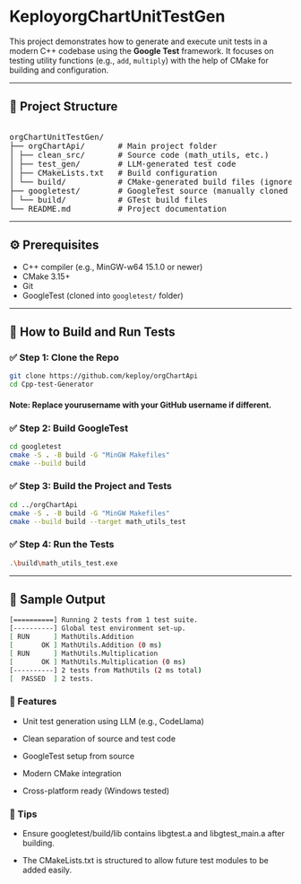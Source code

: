 # KeployorgChartUnitTestGen

This project demonstrates how to generate and execute unit tests in a modern C++ codebase using the **Google Test** framework. It focuses on testing utility functions (e.g., `add`, `multiply`) with the help of CMake for building and configuration.

---

## 📁 Project Structure

<pre>

orgChartUnitTestGen/
├── orgChartApi/       # Main project folder
│ ├── clean_src/       # Source code (math_utils, etc.)
│ ├── test_gen/        # LLM-generated test code
│ ├── CMakeLists.txt   # Build configuration
│ └── build/           # CMake-generated build files (ignored by git)
├── googletest/        # GoogleTest source (manually cloned or submodule)
│ └── build/           # GTest build files
└── README.md          # Project documentation
</pre>
---
## ⚙️ Prerequisites

- C++ compiler (e.g., MinGW-w64 15.1.0 or newer)
- CMake 3.15+
- Git
- GoogleTest (cloned into `googletest/` folder)

---

## 🚀 How to Build and Run Tests

### ✅ Step 1: Clone the Repo

```bash
git clone https://github.com/keploy/orgChartApi
cd Cpp-test-Generator
```
#### Note: Replace yourusername with your GitHub username if different.


### ✅ Step 2: Build GoogleTest
```bash
cd googletest
cmake -S . -B build -G "MinGW Makefiles"
cmake --build build
```
### ✅ Step 3: Build the Project and Tests
```bash
cd ../orgChartApi
cmake -S . -B build -G "MinGW Makefiles"
cmake --build build --target math_utils_test
```
### ✅ Step 4: Run the Tests
```bash
.\build\math_utils_test.exe
```
---
## 🔬 Sample Output
```bash
[==========] Running 2 tests from 1 test suite.
[----------] Global test environment set-up.
[ RUN      ] MathUtils.Addition
[       OK ] MathUtils.Addition (0 ms)
[ RUN      ] MathUtils.Multiplication
[       OK ] MathUtils.Multiplication (0 ms)
[----------] 2 tests from MathUtils (2 ms total)
[  PASSED  ] 2 tests.
```
### 🧠 Features
- Unit test generation using LLM (e.g., CodeLlama)

- Clean separation of source and test code

- GoogleTest setup from source

- Modern CMake integration

- Cross-platform ready (Windows tested)

### 📌 Tips
- Ensure googletest/build/lib contains libgtest.a and libgtest_main.a after building.

- The CMakeLists.txt is structured to allow future test modules to be added easily.





